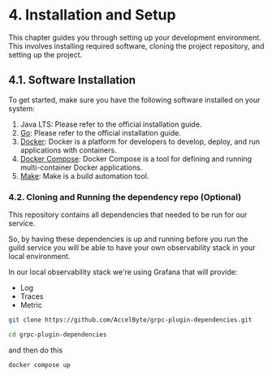 # 4. Installation and Setup

This chapter guides you through setting up your development environment. 
This involves installing required software, cloning the project repository, and 
setting up the project.

## 4.1. Software Installation

To get started, make sure you have the following software installed on your system:

1. Java LTS: Please refer to the official installation guide.
1. [Go](https://golang.org/dl/): Please refer to the official installation guide.
2. [Docker](https://docs.docker.com/engine/install/): Docker is a platform for developers to develop, deploy, and run applications with containers.
3. [Docker Compose](https://docs.docker.com/compose/install/): Docker Compose is a tool for defining and running multi-container Docker applications.
4. [Make](https://www.gnu.org/software/make/): Make is a build automation tool.

### 4.2. Cloning and Running the dependency repo (Optional)

This repository contains all dependencies that needed to be run for our service. 

So, by having these dependencies is up and running before you run the guild service you will be able to have your own observability stack in your local environment.

In our local observability stack we're using Grafana that will provide:

- Log
- Traces
- Metric

```bash
git clone https://github.com/AccelByte/grpc-plugin-dependencies.git
```

```bash
cd grpc-plugin-dependencies
```

and then do this

```bash
docker compose up

```
